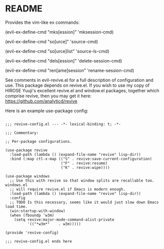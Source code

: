 # README

Provides the vim-like ex commands:

(evil-ex-define-cmd "mks[ession]" 'mksession-cmd)

(evil-ex-define-cmd "so[urce]" 'source-cmd)

(evil-ex-define-cmd "so[urce]list" 'source-ls-cmd)

(evil-ex-define-cmd "dels[ession]" 'delete-session-cmd)

(evil-ex-define-cmd "ren[ame]session" 'rename-session-cmd)

See comments in evil-revive.el for a full description of configuration
and use. This package depends on revive.el. If you wish to use my copy
of HIROSE Yuuji's excellent revive.el and window.el packages, together
which comprise revive, then you may get it here: https://github.com/analyticd/revive

Here is an example use-package config:

```elisp

;;; revive-config.el --- -*- lexical-binding: t; -*-

;;; Commentary:

;; Per-package configurations.

(use-package revive
  :load-path (lambda () (expand-file-name "revive" lisp-dir))
  :bind (:map ctl-x-map (("S" . revive:save-current-configuration)
                         ("F" . revive:resume)
                         ("K" . revive:wipe))))

(use-package windows
  ;; Use this with revive so that window splits are recallable too. windows.el
  ;; will require revive.el if Emacs is modern enough.
  :load-path (lambda () (expand-file-name "revive" lisp-dir))
  :config
  ;; TODO Is this necessary, seems like it would just slow down Emacs load time.
  (win:startup-with-window)
  (when (fboundp 'w3m)
    (setq revive:major-mode-command-alist-private
          '(("*w3m*"	. w3m)))))

(provide 'revive-config)

;;; revive-config.el ends here
```
